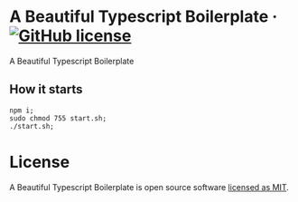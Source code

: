 # A Beautiful Typescript Boilerplate &middot; [![GitHub license](https://img.shields.io/badge/license-MIT-blue.svg)](https://github.com/valeriogiocondi/reactitude/blob/master/LICENSE)
A Beautiful Typescript Boilerplate



## How it starts

```
npm i;
sudo chmod 755 start.sh;
./start.sh;
```


# License

A Beautiful Typescript Boilerplate is open source software [licensed as MIT](https://github.com/valeriogiocondi/typescript-boilerplate/blob/main/LICENSE). 
